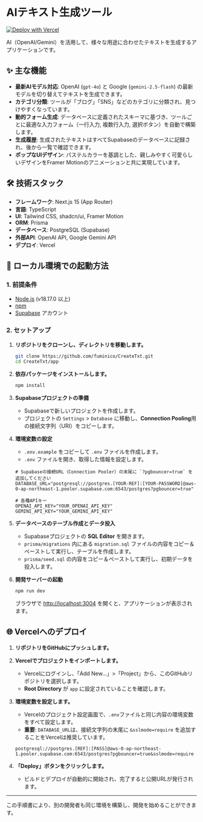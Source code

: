 # AIテキスト生成ツール

[![Deploy with Vercel](https://vercel.com/button)](https://vercel.com/new/clone?repository-url=https%3A%2F%2Fgithub.com%2Ffuminico%2FCreateTxt)

AI（OpenAI/Gemini）を活用して、様々な用途に合わせたテキストを生成するアプリケーションです。

## ✨ 主な機能

- **最新AIモデル対応**: OpenAI (`gpt-4o`) と Google (`gemini-2.5-flash`) の最新モデルを切り替えてテキストを生成できます。
- **カテゴリ分類**: ツールが「ブログ」「SNS」などのカテゴリに分類され、見つけやすくなっています。
- **動的フォーム生成**: データベースに定義されたスキーマに基づき、ツールごとに最適な入力フォーム（一行入力, 複数行入力, 選択ボタン）を自動で構築します。
- **生成履歴**: 生成されたテキストはすべてSupabaseのデータベースに記録され、後から一覧で確認できます。
- **ポップなUIデザイン**: パステルカラーを基調とした、親しみやすく可愛らしいデザインをFramer Motionのアニメーションと共に実現しています。

## 🛠️ 技術スタック

- **フレームワーク**: Next.js 15 (App Router)
- **言語**: TypeScript
- **UI**: Tailwind CSS, shadcn/ui, Framer Motion
- **ORM**: Prisma
- **データベース**: PostgreSQL (Supabase)
- **外部API**: OpenAI API, Google Gemini API
- **デプロイ**: Vercel

## 🚀 ローカル環境での起動方法

### 1. 前提条件

- [Node.js](https://nodejs.org/) (v18.17.0 以上)
- [npm](https://www.npmjs.com/)
- [Supabase](https://supabase.com/) アカウント

### 2. セットアップ

1.  **リポジトリをクローンし、ディレクトリを移動します。**
    ```bash
    git clone https://github.com/fuminico/CreateTxt.git
    cd CreateTxt/app
    ```

2.  **依存パッケージをインストールします。**
    ```bash
    npm install
    ```

3.  **Supabaseプロジェクトの準備**
    -   Supabaseで新しいプロジェクトを作成します。
    -   プロジェクトの `Settings` > `Database` に移動し、**Connection Pooling**用の接続文字列（URI）をコピーします。

4.  **環境変数の設定**
    -   `.env.example` をコピーして `.env` ファイルを作成します。
    -   `.env` ファイルを開き、取得した情報を設定します。
      ```.env
      # Supabaseの接続URL（Connection Pooler）の末尾に `?pgbouncer=true` を追加してください
      DATABASE_URL="postgresql://postgres.[YOUR-REF]:[YOUR-PASSWORD]@aws-0-ap-northeast-1.pooler.supabase.com:6543/postgres?pgbouncer=true"

      # 各種APIキー
      OPENAI_API_KEY="YOUR_OPENAI_API_KEY"
      GEMINI_API_KEY="YOUR_GEMINI_API_KEY"
      ```

5.  **データベースのテーブル作成とデータ投入**
    -   Supabaseプロジェクトの **SQL Editor** を開きます。
    -   `prisma/migrations` 内にある `migration.sql` ファイルの内容をコピー＆ペーストして実行し、テーブルを作成します。
    -   `prisma/seed.sql` の内容をコピー＆ペーストして実行し、初期データを投入します。

6.  **開発サーバーの起動**
    ```bash
    npm run dev
    ```
    ブラウザで [http://localhost:3004](http://localhost:3004) を開くと、アプリケーションが表示されます。

## 🌐 Vercelへのデプロイ

1.  **リポジトリをGitHubにプッシュします。**

2.  **Vercelでプロジェクトをインポートします。**
    -   Vercelにログインし、「Add New...」>「Project」から、このGitHubリポジトリを選択します。
    -   **Root Directory** が `app` に設定されていることを確認します。

3.  **環境変数を設定します。**
    -   Vercelのプロジェクト設定画面で、`.env`ファイルと同じ内容の環境変数をすべて設定します。
    -   **重要**: `DATABASE_URL`は、接続文字列の末尾に `&sslmode=require` を追加することをVercelは推奨しています。
      ```
      postgresql://postgres.[REF]:[PASS]@aws-0-ap-northeast-1.pooler.supabase.com:6543/postgres?pgbouncer=true&sslmode=require
      ```

4.  **「Deploy」ボタンをクリックします。**
    -   ビルドとデプロイが自動的に開始され、完了すると公開URLが発行されます。
---
この手順書により、別の開発者も同じ環境を構築し、開発を始めることができます。